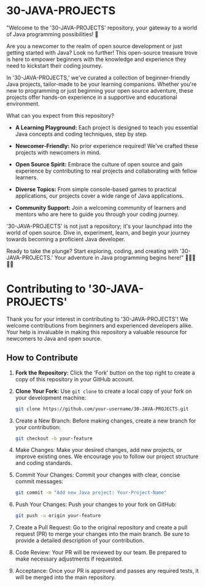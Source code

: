 # 30-JAVA-PROJECTS
"Welcome to the '30-JAVA-PROJECTS' repository, your gateway to a world of Java programming possibilities! 🚀

Are you a newcomer to the realm of open source development or just getting started with Java? Look no further! This open-source treasure trove is here to empower beginners with the knowledge and experience they need to kickstart their coding journey.

In '30-JAVA-PROJECTS,' we've curated a collection of beginner-friendly Java projects, tailor-made to be your learning companions. Whether you're new to programming or just beginning your open source adventure, these projects offer hands-on experience in a supportive and educational environment.

What can you expect from this repository?
- **A Learning Playground:** Each project is designed to teach you essential Java concepts and coding techniques, step by step.

- **Newcomer-Friendly:** No prior experience required! We've crafted these projects with newcomers in mind.

- **Open Source Spirit:** Embrace the culture of open source and gain experience by contributing to real projects and collaborating with fellow learners.

- **Diverse Topics:** From simple console-based games to practical applications, our projects cover a wide range of Java applications.

- **Community Support:** Join a welcoming community of learners and mentors who are here to guide you through your coding journey.

'30-JAVA-PROJECTS' is not just a repository; it's your launchpad into the world of open source. Dive in, experiment, learn, and begin your journey towards becoming a proficient Java developer.

Ready to take the plunge? Start exploring, coding, and creating with '30-JAVA-PROJECTS.' Your adventure in Java programming begins here!" 🌟👩‍💻👨‍💻

# Contributing to '30-JAVA-PROJECTS'

Thank you for your interest in contributing to '30-JAVA-PROJECTS'! We welcome contributions from beginners and experienced developers alike. Your help is invaluable in making this repository a valuable resource for newcomers to Java and open source.

## How to Contribute

1. **Fork the Repository:** Click the 'Fork' button on the top right to create a copy of this repository in your GitHub account.

2. **Clone Your Fork:** Use `git clone` to create a local copy of your fork on your development machine:
   ```bash
   git clone https://github.com/your-username/30-JAVA-PROJECTS.git
3. Create a New Branch: Before making changes, create a new branch for your contribution:
   ```bash 
   git checkout -b your-feature
4. Make Changes: Make your desired changes, add new projects, or improve existing ones. We encourage you to follow our project structure and coding standards.

5. Commit Your Changes: Commit your changes with clear, concise commit messages:
   ```bash
   git commit -m "Add new Java project: Your-Project-Name"
6. Push Your Changes: Push your changes to your fork on GitHub:
   ```bash
   git push -u origin your-feature
7. Create a Pull Request: Go to the original repository and create a pull request (PR) to merge your changes into the main branch. Be sure to provide a detailed description of        your contribution.

8. Code Review: Your PR will be reviewed by our team. Be prepared to make necessary adjustments if requested.

9. Acceptance: Once your PR is approved and passes any required tests, it will be merged into the main repository.
